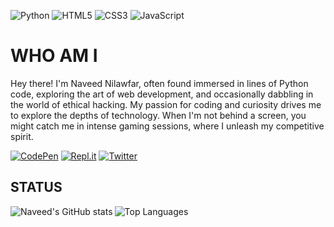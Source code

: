 ![Python](https://img.shields.io/badge/python-3670A0?style=for-the-badge&logo=python&logoColor=ffdd54)
![HTML5](https://img.shields.io/badge/html5-%23E34F26.svg?style=for-the-badge&logo=html5&logoColor=white)
![CSS3](https://img.shields.io/badge/css3-%231572B6.svg?style=for-the-badge&logo=css3&logoColor=white)
![JavaScript](https://img.shields.io/badge/javascript-%23323330.svg?style=for-the-badge&logo=javascript&logoColor=%23F7DF1E)

WHO AM I
============

Hey there! I'm Naveed Nilawfar, often found immersed in lines of Python code, exploring the art of web development, and occasionally dabbling in the world of ethical hacking. My passion for coding and curiosity drives me to explore the depths of technology. When I'm not behind a screen, you might catch me in intense gaming sessions, where I unleash my competitive spirit.


[![CodePen](https://img.shields.io/badge/Codepen-000000?style=for-the-badge&logo=codepen&logoColor=white)](https://codepen.io/naveednilawfar)
[![Repl.it](https://img.shields.io/badge/Repl.it-%230D101E.svg?style=for-the-badge&logo=replit&logoColor=white)](https://replit.com/@NaveedNilawfar)
[![Twitter](https://img.shields.io/badge/Twitter-%231DA1F2.svg?style=for-the-badge&logo=Twitter&logoColor=white)](https://twitter.com/naveednilawfar)

## STATUS
<img align="left" alt="Naveed's GitHub stats" src="https://github-readme-stats.vercel.app/api?username=naveednilawfar&show_icons=true&hide_border=true&theme=dracula">
<img align="left" alt="Top Languages" src="https://github-readme-stats.vercel.app/api/top-langs/?username=naveednilawfar&langs_count=10&layout-compact&hide_border=true&theme=dracula">
